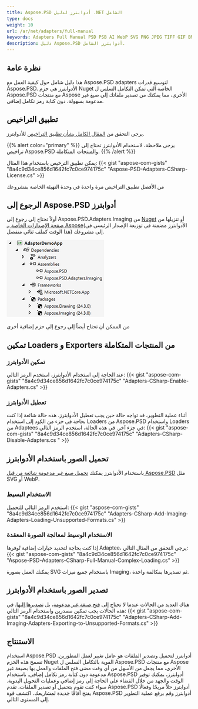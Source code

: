 ```yaml
---
title: Aspose.PSD أدوابترز لدليل .NET الشامل
type: docs
weight: 10
url: /ar/net/adapters/full-manual
keywords: Adapters Full Manual PSD PSB AI WebP SVG PNG JPEG TIFF GIF BMP quick start guige
description: دليل Aspose.PSD أدوابترز الشامل.
---
```


## نظرة عامة

هذا دليل شامل حول كيفية العمل مع Aspose.PSD adapters لتوسيع قدرات Aspose.PSD.
الأدوابترز هي حزم Nuget الخاصة التي تمكن التكامل السلس ل Aspose.PSD مع منتجات Aspose الأخرى، مما يمكنك من تصدير ملفاتك إلى صيغ غير مدعومة بسهولة، دون كتابة رمز تكامل إضافي.

## تطبيق التراخيص

يرجى التحقق من [المقال الكامل بشأن تطبيق التراخيص](/psd/ar/net/adapters/license) للأدوابترز.

{{% alert color="primary" %}} 
يرجى ملاحظة، لاستخدام الأدوابترز تحتاج إلى تراخيص Aspose.PSD والمنتجات المتكاملة.
{{% /alert %}} 

يمكن تطبيق الترخيص باستخدام هذا المثال:
{{< gist "aspose-com-gists" "8a4c9d34ce856d1642fc7c0ce974175c" "Aspose-PSD-Adapters-CSharp-License.cs" >}}

من الأفضل تطبيق التراخيص مرة واحدة في وحدة التهيئة الخاصة بمشروعك

## الرجوع إلى Aspose.PSD أدوابترز

أولاً تحتاج إلى رجوع إلى Aspose.PSD.Adapters.Imaging من [Nuget](https://www.nuget.org/aspose.psd.adapters.imaging) أو تنزيلها من [صفحة الإصدارات الخاصة بـ Aspose](https://releases.aspose.com/psd/net/)(الأدوابترز مضمنة في توزيعة الإصدار الرئيسي في هذا الوقت كملف ثنائي منفصل) إلى مشروعك.

![المراجع الضرورية](references.png)

من الممكن أن تحتاج أيضاً إلى رجوع إلى حزم إضافية أخرى

## تمكين Loaders و Exporters من المنتجات المتكاملة

### تمكين الأدوابترز
عند الحاجة إلى استخدام الأدوابترز، استخدم الرمز التالي:
{{< gist "aspose-com-gists" "8a4c9d34ce856d1642fc7c0ce974175c" "Adapters-CSharp-Enable-Adapters.cs" >}}
 
### تعطيل الأدوابترز
أثناء عملية التطوير، قد تواجه حالة حين يجب تعطيل الأدوابترز. هذه حالة شائعة إذا كنت بحاجة في جزء من الكود إلى استخدام Loaders من Aspose.PSD واستخدام Loaders من Adaptees في جزء آخر. في هذه الحالة، استخدم الرمز التالي:
{{< gist "aspose-com-gists" "8a4c9d34ce856d1642fc7c0ce974175c" "Adapters-CSharp-Disable-Adapters.cs " >}}

## تحميل الصور باستخدام الأدوابترز

باستخدام الأدوابترز يمكنك [تحميل صيغ غير مدعومة شائعة من قبل Aspose.PSD]((/ar/net/adapters/load-unsupported-formats)) مثل SVG أو WebP.

### الاستخدام البسيط
استخدم الرمز التالي للتحميل:
{{< gist "aspose-com-gists" "8a4c9d34ce856d1642fc7c0ce974175c" "Adapters-CSharp-Add-Imaging-Adapters-Loading-Unsupported-Formats.cs" >}}

### الاستخدام الوسيط لمعالجة الصورة المعقدة
إذا كنت بحاجة لتحديد خيارات إضافية تُوفرها Adaptee، يرجى التحقق من المثال التالي:
{{< gist "aspose-com-gists" "8a4c9d34ce856d1642fc7c0ce974175c" "Aspose-PSD-Adapters-CSharp-Full-Manual-Complex-Loading.cs" >}}

يمكنك العمل بصورة SVG باستخدام جميع ميزات Imaging، ثم تصديرها بمكالمة واحدة.

## تصدير الصور باستخدام الأدوابترز

هناك العديد من الحالات عندما لا تحتاج إلى [فتح صيغة غير مدعومة](/ar/net/adapters/load-unsupported-formats)، بل [تصديرها إليها](/ar/net/adapters/export-to-unsupported-formats). في هذه الحالات يجب تمكين مصدرين واستخدام الرمز التالي:
{{< gist "aspose-com-gists" "8a4c9d34ce856d1642fc7c0ce974175c" "Adapters-CSharp-Add-Imaging-Adapters-Exporting-to-Unsupported-Formats.cs" >}}

## الاستنتاج

استخدام Aspose.PSD أدوابترز لتحميل وتصدير الملفات هو عامل تغيير لعمل المطورين. تسمح هذه الحزم Nuget القوية بالتكامل السلس ل Aspose.PSD مع منتجات Aspose الأخرى، مما يجعل من الأسهل من أي وقت مضى فتح الملفات والعمل بها بصيغة غير مدعومة دون كتابة رمز تكامل إضافي. باستخدام Aspose.PSD أدوابترز، يمكنك توفير الوقت والجهد من خلال القضاء على الحاجة إلى رمز إضافي وعمليات التحويل اليدوية. سواء كنت تقوم بتحميل أو تصدير الملفات، تقدم Aspose.PSD أدوابترز حلاً مريحًا وفعالًا يفتح آفاقًا جديدة لمشاريعك. اكتشف قوة Aspose.PSD أدوابترز وقم برفع عملية التطوير إلى المستوى التالي.
